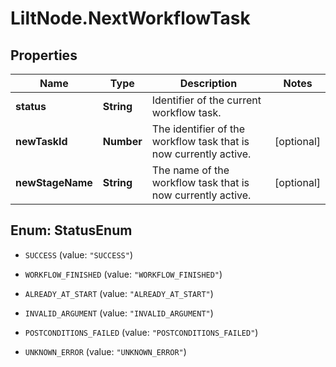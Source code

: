 # LiltNode.NextWorkflowTask

## Properties

Name | Type | Description | Notes
------------ | ------------- | ------------- | -------------
**status** | **String** | Identifier of the current workflow task. | 
**newTaskId** | **Number** | The identifier of the workflow task that is now currently active. | [optional] 
**newStageName** | **String** | The name of the workflow task that is now currently active. | [optional] 



## Enum: StatusEnum


* `SUCCESS` (value: `"SUCCESS"`)

* `WORKFLOW_FINISHED` (value: `"WORKFLOW_FINISHED"`)

* `ALREADY_AT_START` (value: `"ALREADY_AT_START"`)

* `INVALID_ARGUMENT` (value: `"INVALID_ARGUMENT"`)

* `POSTCONDITIONS_FAILED` (value: `"POSTCONDITIONS_FAILED"`)

* `UNKNOWN_ERROR` (value: `"UNKNOWN_ERROR"`)





